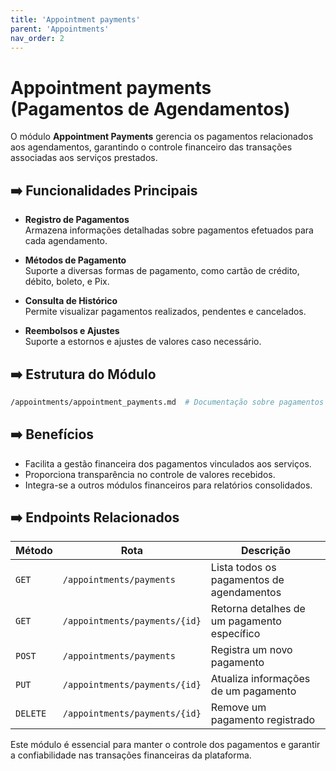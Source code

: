 ```yaml
---
title: 'Appointment payments'
parent: 'Appointments'
nav_order: 2
---
```


# Appointment payments (Pagamentos de Agendamentos)

O módulo **Appointment Payments** gerencia os pagamentos relacionados aos agendamentos, garantindo o controle financeiro das transações associadas aos serviços prestados.

## ➡️ Funcionalidades Principais

- **Registro de Pagamentos**  
  Armazena informações detalhadas sobre pagamentos efetuados para cada agendamento.

- **Métodos de Pagamento**  
  Suporte a diversas formas de pagamento, como cartão de crédito, débito, boleto, e Pix.

- **Consulta de Histórico**  
  Permite visualizar pagamentos realizados, pendentes e cancelados.

- **Reembolsos e Ajustes**  
  Suporte a estornos e ajustes de valores caso necessário.

## ➡️ Estrutura do Módulo

```bash
/appointments/appointment_payments.md  # Documentação sobre pagamentos de agendamentos
```

## ➡️ Benefícios

- Facilita a gestão financeira dos pagamentos vinculados aos serviços.
- Proporciona transparência no controle de valores recebidos.
- Integra-se a outros módulos financeiros para relatórios consolidados.

## ➡️ Endpoints Relacionados

| Método  | Rota                                  | Descrição |
|---------|--------------------------------------|----------------------------------|
| `GET`   | `/appointments/payments`           | Lista todos os pagamentos de agendamentos |
| `GET`   | `/appointments/payments/{id}`      | Retorna detalhes de um pagamento específico |
| `POST`  | `/appointments/payments`           | Registra um novo pagamento |
| `PUT`   | `/appointments/payments/{id}`      | Atualiza informações de um pagamento |
| `DELETE`| `/appointments/payments/{id}`      | Remove um pagamento registrado |

Este módulo é essencial para manter o controle dos pagamentos e garantir a confiabilidade nas transações financeiras da plataforma.